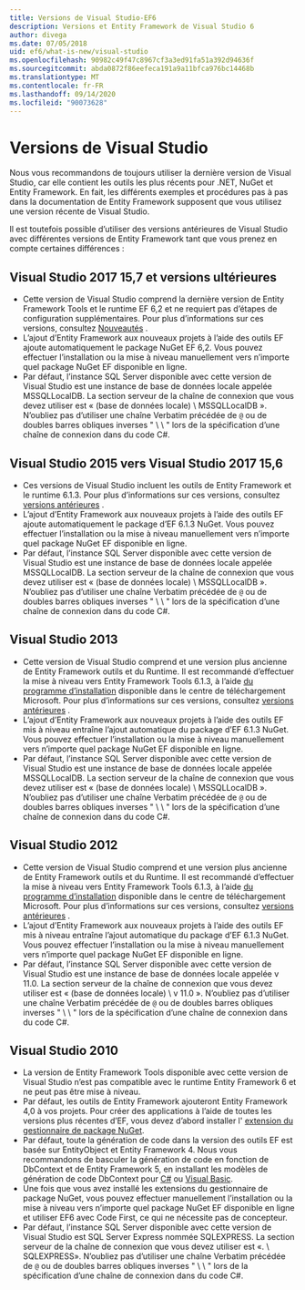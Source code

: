```yaml
---
title: Versions de Visual Studio-EF6
description: Versions et Entity Framework de Visual Studio 6
author: divega
ms.date: 07/05/2018
uid: ef6/what-is-new/visual-studio
ms.openlocfilehash: 90982c49f47c8967cf3a3ed91fa51a392d94636f
ms.sourcegitcommit: abda0872f86eefeca191a9a11bfca976bc14468b
ms.translationtype: MT
ms.contentlocale: fr-FR
ms.lasthandoff: 09/14/2020
ms.locfileid: "90073628"
---
```

# <a name="visual-studio-releases"></a>Versions de Visual Studio

Nous vous recommandons de toujours utiliser la dernière version de Visual Studio, car elle contient les outils les plus récents pour .NET, NuGet et Entity Framework.
En fait, les différents exemples et procédures pas à pas dans la documentation de Entity Framework supposent que vous utilisez une version récente de Visual Studio.

Il est toutefois possible d’utiliser des versions antérieures de Visual Studio avec différentes versions de Entity Framework tant que vous prenez en compte certaines différences :

## <a name="visual-studio-2017-157-and-newer"></a>Visual Studio 2017 15,7 et versions ultérieures

- Cette version de Visual Studio comprend la dernière version de Entity Framework Tools et le runtime EF 6,2 et ne requiert pas d’étapes de configuration supplémentaires.
Pour plus d’informations sur ces versions, consultez [Nouveautés](xref:ef6/what-is-new/index) .
- L’ajout d’Entity Framework aux nouveaux projets à l’aide des outils EF ajoute automatiquement le package NuGet EF 6,2.
Vous pouvez effectuer l’installation ou la mise à niveau manuellement vers n’importe quel package NuGet EF disponible en ligne.
- Par défaut, l’instance SQL Server disponible avec cette version de Visual Studio est une instance de base de données locale appelée MSSQLLocalDB.
La section serveur de la chaîne de connexion que vous devez utiliser est « (base de données locale) \\ MSSQLLocalDB ».
N’oubliez pas d’utiliser une chaîne Verbatim précédée de `@` ou de doubles barres obliques inverses " \\ \\ " lors de la spécification d’une chaîne de connexion dans du code C#.  


## <a name="visual-studio-2015-to-visual-studio-2017-156"></a>Visual Studio 2015 vers Visual Studio 2017 15,6

- Ces versions de Visual Studio incluent les outils de Entity Framework et le runtime 6.1.3.
Pour plus d’informations sur ces versions, consultez [versions antérieures](xref:ef6/what-is-new/past-releases#ef-613) .
- L’ajout d’Entity Framework aux nouveaux projets à l’aide des outils EF ajoute automatiquement le package d’EF 6.1.3 NuGet.
Vous pouvez effectuer l’installation ou la mise à niveau manuellement vers n’importe quel package NuGet EF disponible en ligne.
- Par défaut, l’instance SQL Server disponible avec cette version de Visual Studio est une instance de base de données locale appelée MSSQLLocalDB.
La section serveur de la chaîne de connexion que vous devez utiliser est « (base de données locale) \\ MSSQLLocalDB ».
N’oubliez pas d’utiliser une chaîne Verbatim précédée de `@` ou de doubles barres obliques inverses " \\ \\ " lors de la spécification d’une chaîne de connexion dans du code C#.  


## <a name="visual-studio-2013"></a>Visual Studio 2013
- Cette version de Visual Studio comprend et une version plus ancienne de Entity Framework outils et du Runtime.
Il est recommandé d’effectuer la mise à niveau vers Entity Framework Tools 6.1.3, à l’aide [du programme d’installation](https://www.microsoft.com/download/details.aspx?id=40762) disponible dans le centre de téléchargement Microsoft.
Pour plus d’informations sur ces versions, consultez [versions antérieures](xref:ef6/what-is-new/past-releases#ef-613) .
- L’ajout d’Entity Framework aux nouveaux projets à l’aide des outils EF mis à niveau entraîne l’ajout automatique du package d’EF 6.1.3 NuGet.
Vous pouvez effectuer l’installation ou la mise à niveau manuellement vers n’importe quel package NuGet EF disponible en ligne.
- Par défaut, l’instance SQL Server disponible avec cette version de Visual Studio est une instance de base de données locale appelée MSSQLLocalDB.
La section serveur de la chaîne de connexion que vous devez utiliser est « (base de données locale) \\ MSSQLLocalDB ».
N’oubliez pas d’utiliser une chaîne Verbatim précédée de `@` ou de doubles barres obliques inverses " \\ \\ " lors de la spécification d’une chaîne de connexion dans du code C#.  

## <a name="visual-studio-2012"></a>Visual Studio 2012

- Cette version de Visual Studio comprend et une version plus ancienne de Entity Framework outils et du Runtime.
Il est recommandé d’effectuer la mise à niveau vers Entity Framework Tools 6.1.3, à l’aide [du programme d’installation](https://www.microsoft.com/download/details.aspx?id=40762) disponible dans le centre de téléchargement Microsoft.
Pour plus d’informations sur ces versions, consultez [versions antérieures](xref:ef6/what-is-new/past-releases#ef-613) .
- L’ajout d’Entity Framework aux nouveaux projets à l’aide des outils EF mis à niveau entraîne l’ajout automatique du package d’EF 6.1.3 NuGet.
Vous pouvez effectuer l’installation ou la mise à niveau manuellement vers n’importe quel package NuGet EF disponible en ligne.
- Par défaut, l’instance SQL Server disponible avec cette version de Visual Studio est une instance de base de données locale appelée v 11.0.
La section serveur de la chaîne de connexion que vous devez utiliser est « (base de données locale) \\ v 11.0 ».
N’oubliez pas d’utiliser une chaîne Verbatim précédée de `@` ou de doubles barres obliques inverses " \\ \\ " lors de la spécification d’une chaîne de connexion dans du code C#.  

## <a name="visual-studio-2010"></a>Visual Studio 2010

- La version de Entity Framework Tools disponible avec cette version de Visual Studio n’est pas compatible avec le runtime Entity Framework 6 et ne peut pas être mise à niveau.
- Par défaut, les outils de Entity Framework ajouteront Entity Framework 4,0 à vos projets.
Pour créer des applications à l’aide de toutes les versions plus récentes d’EF, vous devez d’abord installer l' [extension du gestionnaire de package NuGet](https://marketplace.visualstudio.com/items?itemName=NuGetTeam.NuGetPackageManager).
- Par défaut, toute la génération de code dans la version des outils EF est basée sur EntityObject et Entity Framework 4.
Nous vous recommandons de basculer la génération de code en fonction de DbContext et de Entity Framework 5, en installant les modèles de génération de code DbContext pour [C#](https://marketplace.visualstudio.com/items?itemName=EntityFrameworkTeam.EF5xDbContextGeneratorforC) ou [Visual Basic](https://marketplace.visualstudio.com/items?itemName=EntityFrameworkTeam.EF5xDbContextGeneratorforVBNET).
- Une fois que vous avez installé les extensions du gestionnaire de package NuGet, vous pouvez effectuer manuellement l’installation ou la mise à niveau vers n’importe quel package NuGet EF disponible en ligne et utiliser EF6 avec Code First, ce qui ne nécessite pas de concepteur.
- Par défaut, l’instance SQL Server disponible avec cette version de Visual Studio est SQL Server Express nommée SQLEXPRESS.
La section serveur de la chaîne de connexion que vous devez utiliser est «. \\ SQLEXPRESS».
N’oubliez pas d’utiliser une chaîne Verbatim précédée de `@` ou de doubles barres obliques inverses " \\ \\ " lors de la spécification d’une chaîne de connexion dans du code C#.
